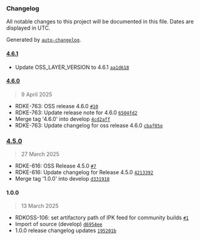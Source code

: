 ### Changelog

All notable changes to this project will be documented in this file. Dates are displayed in UTC.

Generated by [`auto-changelog`](https://github.com/CookPete/auto-changelog).

#### [4.6.1](https://github.com/rdkcentral/meta-oss-reference-release/compare/4.6.0...4.6.1)

- Update OSS_LAYER_VERSION to 4.6.1 [`aa1d618`](https://github.com/rdkcentral/meta-oss-reference-release/commit/aa1d618ae7edb405128bae1cf4084e25377bf55e)

#### [4.6.0](https://github.com/rdkcentral/meta-oss-reference-release/compare/4.5.0...4.6.0)

> 9 April 2025

- RDKE-763:  OSS release 4.6.0 [`#10`](https://github.com/rdkcentral/meta-oss-reference-release/pull/10)
- RDKE-763: Update release note for 4.6.0 [`6504fd2`](https://github.com/rdkcentral/meta-oss-reference-release/commit/6504fd2f070b7155f77a88fb37ade6ff3b338140)
- Merge tag '4.6.0' into develop [`4cd2aff`](https://github.com/rdkcentral/meta-oss-reference-release/commit/4cd2aff9e087bc0e216ad908eaa2778574955905)
- RDKE-763: Update changelog for oss release 4.6.0 [`cbaf05e`](https://github.com/rdkcentral/meta-oss-reference-release/commit/cbaf05e1384cbb5816fc2bf8c37cc420cfc2f4d5)

### [4.5.0](https://github.com/rdkcentral/meta-oss-reference-release/compare/1.0.0...4.5.0)

> 27 March 2025

- RDKE-616: OSS Release 4.5.0 [`#7`](https://github.com/rdkcentral/meta-oss-reference-release/pull/7)
- RDKE-616: Update changelog for Release 4.5.0 [`4213392`](https://github.com/rdkcentral/meta-oss-reference-release/commit/42133925a5b547919b274a09f39b018ad9aeb8bb)
- Merge tag '1.0.0' into develop [`d331918`](https://github.com/rdkcentral/meta-oss-reference-release/commit/d331918798e73e3320de0e9109af4fcd673bafbe)

#### 1.0.0

> 13 March 2025

- RDKOSS-106: set artifactory path of IPK feed for community builds  [`#1`](https://github.com/rdkcentral/meta-oss-reference-release/pull/1)
- Import of source (develop) [`d6954ee`](https://github.com/rdkcentral/meta-oss-reference-release/commit/d6954ee9eeb9c711e76ff6932d6cdb0e28ba1111)
- 1.0.0 release changelog updates [`195201b`](https://github.com/rdkcentral/meta-oss-reference-release/commit/195201bc14ff1b40248f91c306e1e59c2671e3d7)

